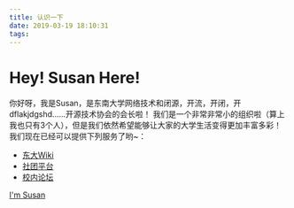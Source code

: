 ```yaml
---
title: 认识一下
date: 2019-03-19 18:10:31
tags:
---
```


# Hey! Susan Here!

你好呀，我是Susan，是东南大学网络技术和闭源，开流，开闭，开dflakjdgshd……开源技术协会的会长啦！
我们是一个非常非常小的组织啦（算上我也只有3个人），但是我们依然希望能够让大家的大学生活变得更加丰富多彩！
我们现在已经可以提供下列服务了哟~：
- [东大Wiki](https://wiki.seu.services)
- [社团平台](https://club.seu.services)
- [校内论坛](https://bbs.seu.services)

[I'm Susan](/img/Susan.png)